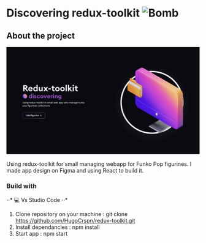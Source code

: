 # Discovering redux-toolkit <img src="https://raw.githubusercontent.com/Tarikul-Islam-Anik/Animated-Fluent-Emojis/master/Emojis/Smilies/Bomb.png" alt="Bomb" width="25" height="25" />

## About the project
![alt text](https://github.com/HugoCrspn/redux-toolkit/blob/main/public/img/hero.png)

Using redux-toolkit for small managing webapp for Funko Pop figurines. I made app design on Figma and using React to build it.

### Build with

⋅⋅* 💻 Vs Studio Code
⋅⋅* <span class="iconify" data-icon="vscode-icons:file-type-reactjs" data-inline="false" style="color: #5b296e"></span>

1. Clone repository on your machine : git clone https://github.com/HugoCrspn/redux-toolkit.git
2. Install dependancies : npm install
3. Start app : npm start
